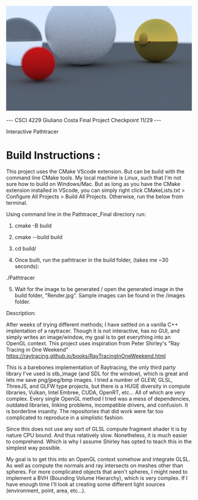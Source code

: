 ![alt text](https://github.com/the-rich-piana/CSCI_Graphics/blob/master/Pathtracer_Final/images/render.jpg)



--- CSCI 4229 Giuliano Costa Final Project Checkpoint 11/29 ---

Interactive Pathtracer 

# Build Instructions : #

This project uses the CMake VScode extension. But can be build with the command line CMake tools.
My local machine is Linux, such that I'm not sure how to build on Windows/Mac. But as long as you have the CMake extension installed in VScode, you can simply right click CMakeLists.txt > Configure All Projects > Build All Projects. Otherwise, run the below from terminal.

Using command line in the Pathtracer_Final directory run:

1. cmake -B build

2. cmake --build build

3. cd build/

4. Once built, run the pathtracer in the build folder, (takes me ~30 seconds):

./Pathtracer

5. Wait for the image to be generated / open the generated image in the build folder, "Render.jpg".
Sample images can be found in the /images folder.

Description:

After weeks of trying different methods; I have settled on a vanilla C++ implentation of a raytracer.
Though it is not interactive, has no GUI, and simply writes an image/window, my goal is to get everything into an OpenGL context. This project uses inspiration from Peter Shirley's "Ray Tracing in One Weekend"
https://raytracing.github.io/books/RayTracingInOneWeekend.html 

This is a barebones implementation of Raytracing, the only third party library I've used is stb_image (and SDL for the window), which is great and lets me save png/jpeg/bmp images. I tried a number of GLEW, GLSL, ThreeJS, and GLFW type projects, but there is a HUGE diversity in compute libraries, Vulkan, Intel Embree, CUDA, OpenRT, etc... All of which are very complex. Every single OpenGL method I tried was a mess of dependencies, outdated libraries, linking problems, incompatible drivers, and confusion. It is borderline insanity. The repositories that did work were far too complicated to reproduce in a simplistic fashion.

Since this does not use any sort of GLSL compute fragment shader it is by nature CPU bound. And thus relatively slow. Nonetheless, it is much easier to comprehend. Which is why I assume Shirley has opted to teach this in the simplest way possible. 

My goal is to get this into an OpenGL context somehow and integrate GLSL. As well as compute the normals and ray intersects on meshes other than spheres. For more complicated objects that aren't spheres, I might need to implement a BVH (Bounding Volume Hierarchy), which is very complex. If I have enough time I'll look at creating some different light sources (environment, point, area, etc...).

